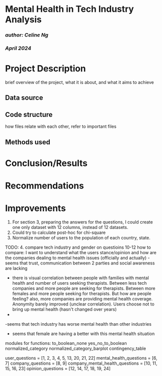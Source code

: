 # Mental Health in Tech Industry Analysis
### *author: Celine Ng*
### *April 2024*

# Project Description
brief overview of the project, what it is about, and what it aims to achieve

## Data source
## Code structure
how files relate with each other, refer to important files
## Methods used

# Conclusion/Results

# Recommendations

# Improvements
1. For section 3, preparing the answers for the questions, I could create one 
   only dataset with 12 columns, instead of 12 datasets.
2. Could try to calculate post-hoc for chi-square
3. Normalize number of users to the population of each country, state.



TODO:
4. compare tech industry and gender on questioins 10-12
how to compare:
I want to understand what the users stance/opinion and how are the 
   companies dealing to mental health issues (officially and actually)
-seems that trust, communication between 2 parties and social awareness are 
lacking
- there is visual correlation between people with families with mental 
  health and number of users seeking therapists. Between less tech 
  companies and more people are seeking for therapists. Between more 
  females and more people seeking for therapists. But how are people feeling?
also, more companies are providing mental health coverage. Anonymity barely 
  improved (unclear correlation). Users choose not to bring up mental health
  (hasn't changed over years)
- 
-seems that tech industry has worse mental health than other industries
- seems that female are having a better with this mental health situation


modules for functions:
to_boolean_none 
yes_no_to_boolean
normalized_category
normalized_category_barplot
contingency_table

user_questions = [1, 2, 3, 4, 5, 13, 20, 21, 22]
mental_health_questions = [6, 7]
company_questions = [8, 9]
company_mental_health_questions = [10, 11, 15, 16, 23]
opinion_questions = [12, 14, 17, 18, 19, 24]

